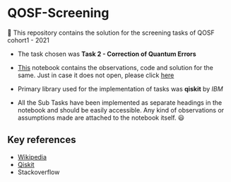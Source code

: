 # QOSF-Screening 
:large_orange_diamond: This repository contains the solution for the screening tasks of QOSF cohort1 - 2021

- The task chosen was **Task 2 - Correction of Quantum Errors**
- [This](https://github.com/TheGupta2012/QOSF-Screening/blob/master/Screening%20Task2%20-%20Detecting%20Errors.ipynb) notebook contains the observations, code and solution for the same. Just in case it does not open, please click [here]()

- Primary library used for the implementation of tasks was **qiskit** by *IBM*
- All the Sub Tasks have been implemented as separate headings in the notebook and should be easily accessible. Any kind of observations or assumptions made are attached to the notebook itself. :smiley:

## Key references
- [Wikipedia](https://en.wikipedia.org/wiki/Quantum_error_correction)
- [Qiskit](https://qiskit.org/textbook/ch-quantum-hardware/error-correction-repetition-code.html)
- Stackoverflow 


